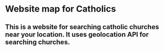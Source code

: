 # Website map for Catholics
## This is a website for searching catholic churches near your location. It uses geolocation API for searching churches. 
